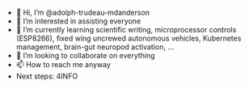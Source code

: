 - 👋 Hi, I’m @adolph-trudeau-mdanderson
- 👀 I’m interested in assisting everyone
- 🌱 I’m currently learning scientific writing, microprocessor controls (ESP8266), fixed wing uncrewed autonomous vehicles, Kubernetes management, brain-gut neuropod activation, ...
- 💞️ I’m looking to collaborate on everything
- 📫 How to reach me anyway
- Next steps: 4INFO

<!---
adolph-trudeau-mdanderson/adolph-trudeau-mdanderson is a ✨ special ✨ repository because its `README.md` (this file) appears on your GitHub profile.
You can click the Preview link to take a look at your changes.
--->
